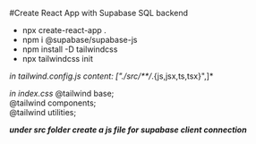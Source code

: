 #Create React App with Supabase SQL backend

- npx create-react-app .
- npm i @supabase/supabase-js
- npm install -D tailwindcss
- npx tailwindcss init

*in tailwind.config.js content: ["./src/**/*.{js,jsx,ts,tsx}",]*

*in index.css*
@tailwind base;  
@tailwind components;  
@tailwind utilities;  

***under src folder create a js file for supabase client connection***